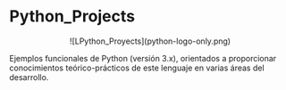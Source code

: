 # Python_Projects
<center>![LPython_Proyects](python-logo-only.png)</center>

Ejemplos funcionales de Python (versión 3.x), orientados a proporcionar conocimientos teórico-prácticos de este lenguaje en varias áreas del desarrollo.
